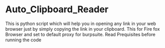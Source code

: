 # Auto_Clipboard_Reader
This is python script which will help you in opening any link in your web browser just by simply copying the link in your clipboard.
This for Fire fox Browser and set to default proxy for burpsuite.
Read Prequisites before running the code
